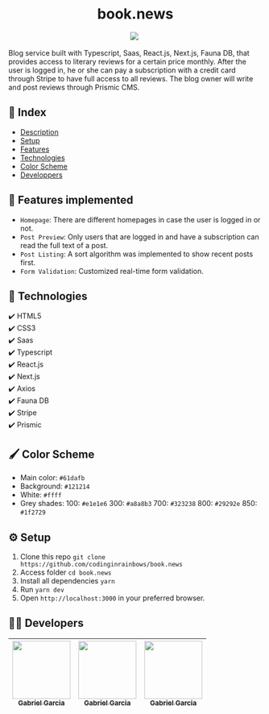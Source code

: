 <h1 align="center"> book.news </h1>

<p align="center">
<img src="http://img.shields.io/static/v1?label=STATUS&message=EM%20DESENVOLVIMENTO&color=GREEN&style=for-the-badge"/>
<img src"https://img.shields.io/github/stars/camilafernanda?style=social"/>
</p>

Blog service built with Typescript, Saas, React.js, Next.js, Fauna DB, that provides access to literary reviews for a certain price monthly. After the user is logged in, he or she can pay a subscription with a credit card through Stripe to have full access to all reviews. The blog owner will write and post reviews through Prismic CMS.

## :file_folder: Index

* [Description](#blog-service)
* [Setup](#setup-to-run)
* [Features](#features-implemented)
* [Technologies](#technologies-used)
* [Color Scheme](#colors)
* [Developpers](#devs)

## :hammer: Features implemented

- `Homepage`: There are different homepages in case the user is logged in or not.
- `Post Preview`: Only users that are logged in and have a subscription can read the full text of a post.
- `Post Listing`: A sort algorithm was implemented to show recent posts first.
- `Form Validation`: Customized real-time form validation.

## :rocket: Technologies

✔️ HTML5 <br>
✔️ CSS3 <br>
✔️ Saas<br>
✔️ Typescript <br>
✔️ React.js <br>
✔️ Next.js <br>
✔️ Axios <br>
✔️ Fauna DB <br>
✔️ Stripe <br>
✔️ Prismic <br>

## :paintbrush: Color Scheme

* Main color: `#61dafb`
* Background: `#121214`
* White: `#ffff`
* Grey shades: 
100: `#e1e1e6`
300: `#a8a8b3`
700: `#323238`
800: `#29292e`
850: `#1f2729`

## :gear: Setup

1. Clone this repo `git clone https://github.com/codinginrainbows/book.news`
2. Access folder `cd book.news`
3. Install all dependencies `yarn` 
4. Run `yarn dev`
5. Open `http://localhost:3000` in your preferred browser.

## :man_technologist: Developers

| [<img src="https://avatars.githubusercontent.com/u/82886646?v=4" width=115><br><sub>Gabriel Garcia</sub>](https://github.com/codinginrainbows) |  [<img src="https://avatars.githubusercontent.com/u/82886646?v=4" width=115><br><sub>Gabriel Garcia</sub>](https://github.com/codinginrainbows) |  [<img src="https://avatars.githubusercontent.com/u/82886646?v=4" width=115><br><sub>Gabriel Garcia</sub>](https://github.com/codinginrainbows) |
| :---: | :---: | :---: |
